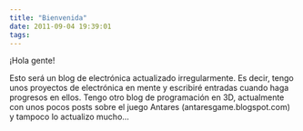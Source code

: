 ```yaml
---
title: "Bienvenida"
date: 2011-09-04 19:39:01
tags: 
---
```

¡Hola gente!

Esto será un blog de electrónica actualizado irregularmente. Es decir, tengo unos proyectos de electrónica en mente y escribiré entradas cuando haga progresos en ellos. Tengo otro blog de programación en 3D, actualmente con unos pocos posts sobre el juego Antares (antaresgame.blogspot.com) y tampoco lo actualizo mucho...

&nbsp;